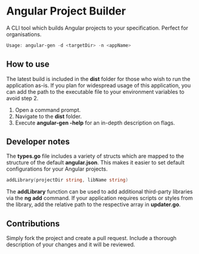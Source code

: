 # Angular Project Builder
A CLI tool which builds Angular projects to your specification. Perfect for organisations.
```powershell
Usage: angular-gen -d <targetDir> -n <appName>
```
## How to use
The latest build is included in the **dist** folder for those who wish to run the application as-is.
If you plan for widespread usage of this application, you can add the path to the executable file to your environment variables to avoid step 2.
1. Open a command prompt.
2. Navigate to the **dist** folder.
3. Execute **angular-gen -help** for an in-depth description on flags.

## Developer notes
The **types.go** file includes a variety of structs which are mapped to the structure of the default **angular.json**.
This makes it easier to set default configurations for your Angular projects.

```go
addLibrary(projectDir string, libName string)
```
The **addLibrary** function can be used to add additional third-party libraries via the **ng add** command.
If your application requires scripts or styles from the library, add the relative path to the respective array in **updater.go**.

## Contributions
Simply fork the project and create a pull request. Include a thorough description of your changes and it will be reviewed.